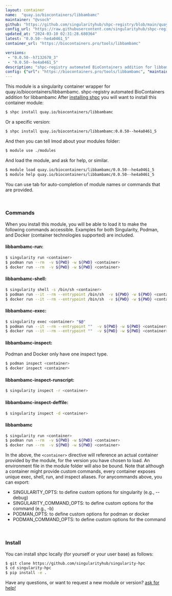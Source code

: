 ```yaml
---
layout: container
name:  "quay.io/biocontainers/libbambamc"
maintainer: "@vsoch"
github: "https://github.com/singularityhub/shpc-registry/blob/main/quay.io/biocontainers/libbambamc/container.yaml"
config_url: "https://raw.githubusercontent.com/singularityhub/shpc-registry/main/quay.io/biocontainers/libbambamc/container.yaml"
updated_at: "2024-03-10 02:31:28.680364"
latest: "0.0.50--he4a0461_5"
container_url: "https://biocontainers.pro/tools/libbambamc"

versions:
 - "0.0.50--h7132678_3"
 - "0.0.50--he4a0461_5"
description: "shpc-registry automated BioContainers addition for libbambamc"
config: {"url": "https://biocontainers.pro/tools/libbambamc", "maintainer": "@vsoch", "description": "shpc-registry automated BioContainers addition for libbambamc", "latest": {"0.0.50--he4a0461_5": "sha256:0d701fd1caf0ade504ecffeedbb95932d45f7693ca4a77c794f253920a0d3add"}, "tags": {"0.0.50--h7132678_3": "sha256:50404e5571b3e0e69017283966d2b1326673482a20298ad9c0c070ffa84782cb", "0.0.50--he4a0461_5": "sha256:0d701fd1caf0ade504ecffeedbb95932d45f7693ca4a77c794f253920a0d3add"}, "docker": "quay.io/biocontainers/libbambamc"}
---
```


This module is a singularity container wrapper for quay.io/biocontainers/libbambamc.
shpc-registry automated BioContainers addition for libbambamc
After [installing shpc](#install) you will want to install this container module:


```bash
$ shpc install quay.io/biocontainers/libbambamc
```

Or a specific version:

```bash
$ shpc install quay.io/biocontainers/libbambamc:0.0.50--he4a0461_5
```

And then you can tell lmod about your modules folder:

```bash
$ module use ./modules
```

And load the module, and ask for help, or similar.

```bash
$ module load quay.io/biocontainers/libbambamc/0.0.50--he4a0461_5
$ module help quay.io/biocontainers/libbambamc/0.0.50--he4a0461_5
```

You can use tab for auto-completion of module names or commands that are provided.

<br>

### Commands

When you install this module, you will be able to load it to make the following commands accessible.
Examples for both Singularity, Podman, and Docker (container technologies supported) are included.

#### libbambamc-run:

```bash
$ singularity run <container>
$ podman run --rm  -v ${PWD} -w ${PWD} <container>
$ docker run --rm  -v ${PWD} -w ${PWD} <container>
```

#### libbambamc-shell:

```bash
$ singularity shell -s /bin/sh <container>
$ podman run --it --rm --entrypoint /bin/sh  -v ${PWD} -w ${PWD} <container>
$ docker run --it --rm --entrypoint /bin/sh  -v ${PWD} -w ${PWD} <container>
```

#### libbambamc-exec:

```bash
$ singularity exec <container> "$@"
$ podman run --it --rm --entrypoint ""  -v ${PWD} -w ${PWD} <container> "$@"
$ docker run --it --rm --entrypoint ""  -v ${PWD} -w ${PWD} <container> "$@"
```

#### libbambamc-inspect:

Podman and Docker only have one inspect type.

```bash
$ podman inspect <container>
$ docker inspect <container>
```

#### libbambamc-inspect-runscript:

```bash
$ singularity inspect -r <container>
```

#### libbambamc-inspect-deffile:

```bash
$ singularity inspect -d <container>
```



#### libbambamc

```bash
$ singularity run <container>
$ podman run --rm  -v ${PWD} -w ${PWD} <container>
$ docker run --rm  -v ${PWD} -w ${PWD} <container>
```


In the above, the `<container>` directive will reference an actual container provided
by the module, for the version you have chosen to load. An environment file in the
module folder will also be bound. Note that although a container
might provide custom commands, every container exposes unique exec, shell, run, and
inspect aliases. For anycommands above, you can export:

 - SINGULARITY_OPTS: to define custom options for singularity (e.g., --debug)
 - SINGULARITY_COMMAND_OPTS: to define custom options for the command (e.g., -b)
 - PODMAN_OPTS: to define custom options for podman or docker
 - PODMAN_COMMAND_OPTS: to define custom options for the command

<br>

### Install

You can install shpc locally (for yourself or your user base) as follows:

```bash
$ git clone https://github.com/singularityhub/singularity-hpc
$ cd singularity-hpc
$ pip install -e .
```

Have any questions, or want to request a new module or version? [ask for help!](https://github.com/singularityhub/singularity-hpc/issues)